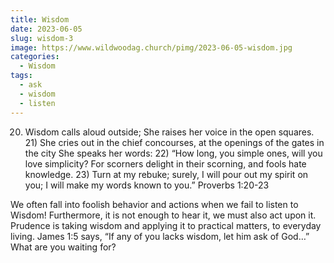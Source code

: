 ```yaml
---
title: Wisdom
date: 2023-06-05
slug: wisdom-3
image: https://www.wildwoodag.church/pimg/2023-06-05-wisdom.jpg
categories:
  - Wisdom
tags:
  - ask
  - wisdom
  - listen
---
```


20) Wisdom calls aloud outside; She raises her voice in the open squares. 21) She cries out in the chief concourses, at the openings of the gates in the city She speaks her words: 22) “How long, you simple ones, will you love simplicity? For scorners delight in their scorning, and fools hate knowledge. 23) Turn at my rebuke; surely, I will pour out my spirit on you; I will make my words known to you.” Proverbs 1:20-23

We often fall into foolish behavior and actions when we fail to listen to Wisdom! Furthermore, it is not enough to hear it, we must also act upon it. Prudence is taking wisdom and applying it to practical matters, to everyday living. James 1:5 says, “If any of you lacks wisdom, let him ask of God…” What are you waiting for?



